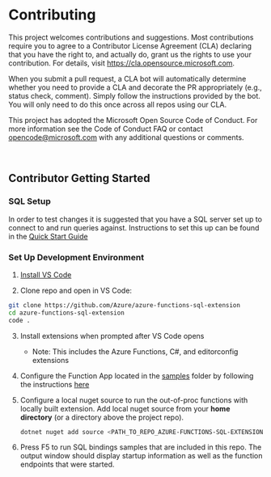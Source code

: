 # Contributing

This project welcomes contributions and suggestions. Most contributions require you to agree to a Contributor License Agreement (CLA) declaring that you have the right to, and actually do, grant us the rights to use your contribution. For details, visit https://cla.opensource.microsoft.com.

When you submit a pull request, a CLA bot will automatically determine whether you need to provide a CLA and decorate the PR appropriately (e.g., status check, comment). Simply follow the instructions provided by the bot. You will only need to do this once across all repos using our CLA.

This project has adopted the Microsoft Open Source Code of Conduct. For more information see the Code of Conduct FAQ or contact opencode@microsoft.com with any additional questions or comments.

<br>

## Contributor Getting Started

### SQL Setup

In order to test changes it is suggested that you have a SQL server set up to connect to and run queries against. Instructions to set this up can be found in the [Quick Start Guide](./docs/GeneralSetup.md)

### Set Up Development Environment

1. [Install VS Code](https://code.visualstudio.com/Download)

2. Clone repo and open in VS Code:

```bash
git clone https://github.com/Azure/azure-functions-sql-extension
cd azure-functions-sql-extension
code .
```
3. Install extensions when prompted after VS Code opens
   - Note: This includes the Azure Functions, C#, and editorconfig extensions

4. Configure the Function App located in the [samples](./samples) folder by following the instructions [here](./docs/GeneralSetup.md#configure-function-app)

5. Configure a local nuget source to run the out-of-proc functions with locally built extension.
    Add local nuget source from your **home directory** (or a directory above the project repo).

    ```powershell
    dotnet nuget add source <PATH_TO_REPO_AZURE-FUNCTIONS-SQL-EXTENSION/local-packages>
    ```

6. Press F5 to run SQL bindings samples that are included in this repo. The output window should display startup information as well as the function endpoints that were started.